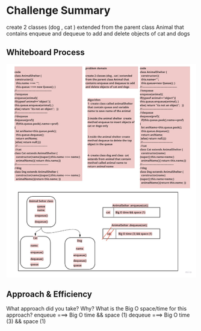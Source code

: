 # Challenge Summary
<!-- Description of the challenge -->
create 2 classes (dog , cat ) extended from the parent class Animal that contains enqueue and dequeue to add and delete objects of cat and dogs
## Whiteboard Process
<!-- Embedded whiteboard image -->
![alt text](animalshelter.jpg)
## Approach & Efficiency
 What approach did you take? Why? What is the Big O space/time for this approach? 
 enqueue ===> Big O time && space (1)
 dequeue ===> Big O time (3) && space (1)
